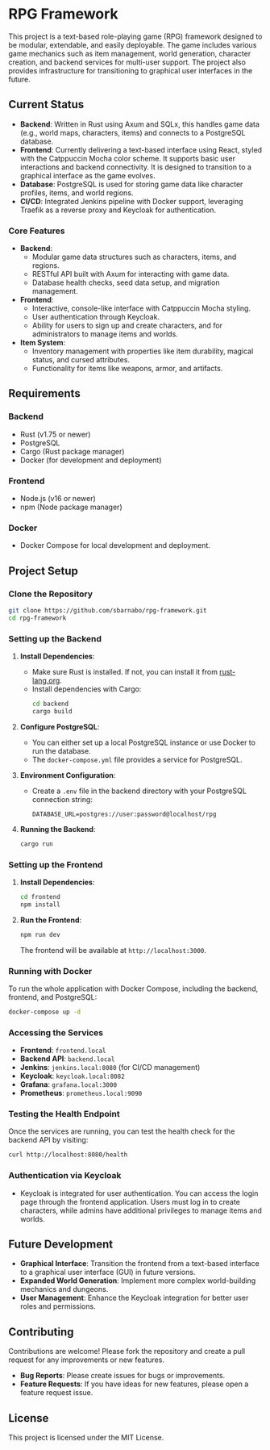 # RPG Framework

This project is a text-based role-playing game (RPG) framework designed to be modular, extendable, and easily deployable. The game includes various game mechanics such as item management, world generation, character creation, and backend services for multi-user support. The project also provides infrastructure for transitioning to graphical user interfaces in the future.

## Current Status
- **Backend**: Written in Rust using Axum and SQLx, this handles game data (e.g., world maps, characters, items) and connects to a PostgreSQL database.
- **Frontend**: Currently delivering a text-based interface using React, styled with the Catppuccin Mocha color scheme. It supports basic user interactions and backend connectivity. It is designed to transition to a graphical interface as the game evolves.
- **Database**: PostgreSQL is used for storing game data like character profiles, items, and world regions.
- **CI/CD**: Integrated Jenkins pipeline with Docker support, leveraging Traefik as a reverse proxy and Keycloak for authentication.

### Core Features
- **Backend**:
  - Modular game data structures such as characters, items, and regions.
  - RESTful API built with Axum for interacting with game data.
  - Database health checks, seed data setup, and migration management.
- **Frontend**:
  - Interactive, console-like interface with Catppuccin Mocha styling.
  - User authentication through Keycloak.
  - Ability for users to sign up and create characters, and for administrators to manage items and worlds.
- **Item System**:
  - Inventory management with properties like item durability, magical status, and cursed attributes.
  - Functionality for items like weapons, armor, and artifacts.

## Requirements

### Backend
- Rust (v1.75 or newer)
- PostgreSQL
- Cargo (Rust package manager)
- Docker (for development and deployment)

### Frontend
- Node.js (v16 or newer)
- npm (Node package manager)

### Docker
- Docker Compose for local development and deployment.

## Project Setup

### Clone the Repository
```bash
git clone https://github.com/sbarnabo/rpg-framework.git
cd rpg-framework
```

### Setting up the Backend

1. **Install Dependencies**:
   - Make sure Rust is installed. If not, you can install it from [rust-lang.org](https://www.rust-lang.org/tools/install).
   - Install dependencies with Cargo:
     ```bash
     cd backend
     cargo build
     ```

2. **Configure PostgreSQL**:
   - You can either set up a local PostgreSQL instance or use Docker to run the database.
   - The `docker-compose.yml` file provides a service for PostgreSQL.

3. **Environment Configuration**:
   - Create a `.env` file in the backend directory with your PostgreSQL connection string:
     ```
     DATABASE_URL=postgres://user:password@localhost/rpg
     ```

4. **Running the Backend**:
   ```bash
   cargo run
   ```

### Setting up the Frontend

1. **Install Dependencies**:
   ```bash
   cd frontend
   npm install
   ```

2. **Run the Frontend**:
   ```bash
   npm run dev
   ```

   The frontend will be available at `http://localhost:3000`.

### Running with Docker

To run the whole application with Docker Compose, including the backend, frontend, and PostgreSQL:

```bash
docker-compose up -d
```

### Accessing the Services
- **Frontend**: `frontend.local`
- **Backend API**: `backend.local`
- **Jenkins**: `jenkins.local:8080` (for CI/CD management)
- **Keycloak**: `keycloak.local:8082`
- **Grafana**: `grafana.local:3000`
- **Prometheus**: `prometheus.local:9090`

### Testing the Health Endpoint
Once the services are running, you can test the health check for the backend API by visiting:

```bash
curl http://localhost:8080/health
```

### Authentication via Keycloak
- Keycloak is integrated for user authentication. You can access the login page through the frontend application. Users must log in to create characters, while admins have additional privileges to manage items and worlds.

## Future Development

- **Graphical Interface**: Transition the frontend from a text-based interface to a graphical user interface (GUI) in future versions.
- **Expanded World Generation**: Implement more complex world-building mechanics and dungeons.
- **User Management**: Enhance the Keycloak integration for better user roles and permissions.

## Contributing

Contributions are welcome! Please fork the repository and create a pull request for any improvements or new features.

- **Bug Reports**: Please create issues for bugs or improvements.
- **Feature Requests**: If you have ideas for new features, please open a feature request issue.

## License

This project is licensed under the MIT License.
